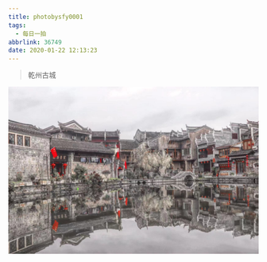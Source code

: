 ```yaml
---
title: photobysfy0001
tags:
  - 每日一拍
abbrlink: 36749
date: 2020-01-22 12:13:23
---
```


> 乾州古城

<meta name="referrer" content="no-referrer"/>

<img src="https://raw.githubusercontent.com/Yumikosfy/picbed/master/img/WechatIMG8.jpeg" style="zoom:80%;" />













